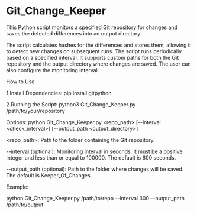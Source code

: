 # Git_Change_Keeper
This Python script monitors a specified Git repository for changes and saves the detected differences into an output directory. 

The script calculates hashes for the differences and stores them, allowing it to detect new changes on subsequent runs. 
The script runs periodically based on a specified interval. 
It supports custom paths for both the Git repository and the output directory where changes are saved. 
The user can also configure the monitoring interval.

How to Use

1.Install Dependencies: pip install gitpython

2.Running the Script:   python3 Git_Change_Keeper.py /path/to/your/repository

Options:
python Git_Change_Keeper.py <repo_path> [--interval <check_interval>] [--output_path <output_directory>]

<repo_path>: Path to the folder containing the Git repository.

--interval (optional): Monitoring interval in seconds. It must be a positive integer and less than or equal to 100000. The default is 600 seconds.

--output_path (optional): Path to the folder where changes will be saved. The default is Keeper_Of_Changes.


Example:

python Git_Change_Keeper.py /path/to/repo --interval 300 --output_path /path/to/output

